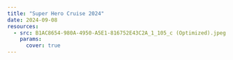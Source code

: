 ```yaml
---
title: "Super Hero Cruise 2024"
date: 2024-09-08
resources:
  - src: B1AC8654-980A-4950-A5E1-816752E43C2A_1_105_c (Optimized).jpeg
    params:
      cover: true
---
```


